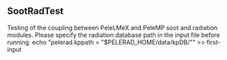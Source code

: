## SootRadTest
Testing of the coupling between PeleLMeX and PeleMP soot and radiation modules.
Please specify the radiation database path in the input file before running.
echo "pelerad.kppath = "$PELERAD_HOME/data/kpDB/"" >> first-input
